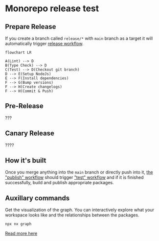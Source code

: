 # Monorepo release test

## Prepare Release

If you create a branch called `release/*` with `main` branch as a target it will automatically trigger [release workflow](.github/workflows/release.yml).

```mermaid
flowchart LR

A(Lint) --> D
B(Type Check) --> D
C(Test) --> D(Checkout git branch)
D --> E(Setup NodeJs)
E --> F(Install dependencies)
F --> G(Bump versions)
F --> H(Create changelogs)
F --> H(Commit & Push)
```

## Pre-Release

???

## Canary Release

????

## How it's built

Once you merge anything into the `main` branch or directly push into it, [the "publish" workflow](/.github/workflows/publish.yml) should trigger ["test" workflow](/.github/workflows/publish.yml) and if it is finished successfully, build and publish appropriate packages.

## Auxillary commands

Get the visualization of the graph. You can interactively explore what your workspace looks like and the relationships between the packages.

```sh
npx nx graph
```

[Read more here](https://nx.dev/core-features/explore-graph)
